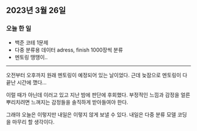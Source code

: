 ## 2023년 3월 26일

### 오늘 한 일

- 백준 코테 1문제
- 다중 분류용 데이터 adress, finish 1000장씩 분류
- 멘토링 땡땡이..

---

오전부터 오후까지 원래 멘토링이 예정되어 있는 날이었다. 근데 늦잠으로 멘토링이 다 끝난 시간에 깼다...

이럴 때가 아닌데 이러고 있고 지난 밤에 판단에 후회했다. 부정적인 느낌과 감정을 얼른 뿌리치려면 느껴지는 감정들을 솔직하게 받아들여야 한다.

그래야 오늘은 이렇지만 내일은 이렇지 않게 보낼 수 있다. 내일은 다중 분류 모델 코딩을 마무리 할 생각이다.
